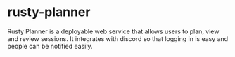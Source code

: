 # rusty-planner
Rusty Planner is a deployable web service that allows users to plan, view and
review sessions. It integrates with discord so that logging in is easy and
people can be notified easily. 
